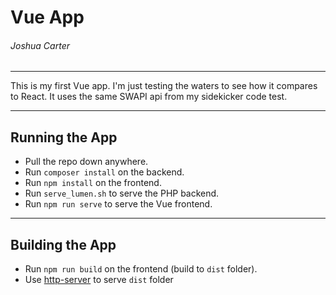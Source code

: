 # Vue App
###### Joshua Carter
---

This is my first Vue app. I'm just testing the waters to see how it compares to React. It uses the same SWAPI api from my sidekicker code test.

---
## Running the App
- Pull the repo down anywhere.
- Run `composer install` on the backend.
- Run `npm install` on the frontend.
- Run `serve_lumen.sh` to serve the PHP backend.
- Run `npm run serve` to serve the Vue frontend.

---
## Building the App
- Run `npm run build` on the frontend (build to `dist` folder).
- Use [http-server](https://github.com/indexzero/http-server) to serve `dist` folder